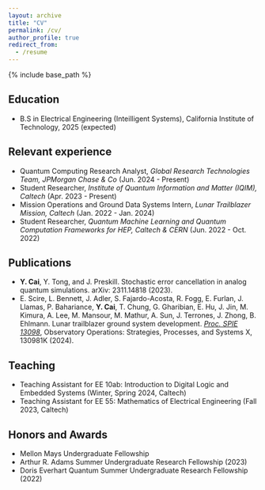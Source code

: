 ```yaml
---
layout: archive
title: "CV"
permalink: /cv/
author_profile: true
redirect_from:
  - /resume
---
```


{% include base_path %}

Education
-----
* B.S in Electrical Engineering (Inteilligent Systems), California Institute of Technology, 2025 (expected)


Relevant experience
------
* Quantum Computing Research Analyst, *Global Research Technologies Team, JPMorgan Chase & Co* (Jun. 2024 - Present)
* Student Researcher, *Institute of Quantum Information and Matter (IQIM), Caltech* (Apr. 2023 - Present)
* Mission Operations and Ground Data Systems Intern, *Lunar Trailblazer Mission, Caltech* (Jan. 2022 - Jan. 2024)
* Student Researcher, *Quantum Machine Learning and Quantum Computation Frameworks for HEP, Caltech & CERN* (Jun. 2022 - Oct. 2022)

Publications
------
* **Y. Cai**, Y. Tong, and J. Preskill. Stochastic error cancellation in analog quantum simulations. arXiv: 2311.14818 (2023).
* E. Scire, L. Bennett, J. Adler, S. Fajardo-Acosta, R. Fogg, E. Furlan, J. Llamas, P. Bahariance, **Y. Cai**, T. Chung, G. Gharibian, E. Hu, J. Jin, M. Kimura, A. Lee, M. Mansour, M. Mathur, A. Sun, J. Terrones, J. Zhong, B. Ehlmann. Lunar trailblazer ground system development. [*Proc. SPIE 13098*](https://doi.org/10.1117/12.3027493), Observatory Operations: Strategies, Processes, and Systems X, 130981K (2024). 
  
Teaching
-----
* Teaching Assistant for EE 10ab: Introduction to Digital Logic and Embedded Systems (Winter, Spring 2024, Caltech)
* Teaching Assistant for EE 55: Mathematics of Electrical Engineering (Fall 2023, Caltech)

Honors and Awards
-----
* Mellon Mays Undergraduate Fellowship
* Arthur R. Adams Summer Undergraduate Research Fellowship (2023)
* Doris Everhart Quantum Summer Undergraduate Research Fellowship (2022)
  

